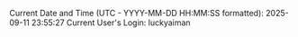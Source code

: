 Current Date and Time (UTC - YYYY-MM-DD HH:MM:SS formatted): 2025-09-11 23:55:27
Current User's Login: luckyaiman
